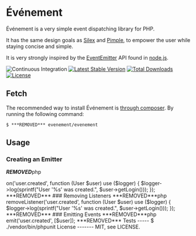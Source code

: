 # Événement

Événement is a very simple event dispatching library for PHP.

It has the same design goals as [Silex](https://silex.symfony.com/) and
[Pimple](https://github.com/silexphp/Pimple), to empower the user while staying concise
and simple.

It is very strongly inspired by the [EventEmitter](https://nodejs.org/api/events.html#events_class_eventemitter) API found in
[node.js](http://nodejs.org).

![Continuous Integration](https://github.com/igorw/evenement/workflows/CI/badge.svg)
[![Latest Stable Version](https://poser.pugx.org/evenement/evenement/v/stable.png)](https://packagist.org/packages/evenement/evenement)
[![Total Downloads](https://poser.pugx.org/evenement/evenement/downloads.png)](https://packagist.org/packages/evenement/evenement/stats)
[![License](https://poser.pugx.org/evenement/evenement/license.png)](https://packagist.org/packages/evenement/evenement)

## Fetch

The recommended way to install Événement is [through composer](http://getcomposer.org). By running the following command:

    $ ***REMOVED*** evenement/evenement

## Usage

### Creating an Emitter

***REMOVED***php
<?php
$emitter = new Evenement\EventEmitter();
***REMOVED***

### Adding Listeners

***REMOVED***php
<?php
$emitter->on('user.created', function (User $user) use ($logger) {
    $logger->log(sprintf("User '%s' was created.", $user->getLogin()));
});
***REMOVED***

### Removing Listeners

***REMOVED***php
<?php
$emitter->removeListener('user.created', function (User $user) use ($logger) {
    $logger->log(sprintf("User '%s' was created.", $user->getLogin()));
});
***REMOVED***

### Emitting Events

***REMOVED***php
<?php
$emitter->emit('user.created', [$user]);
***REMOVED***

Tests
-----

    $ ./vendor/bin/phpunit

License
-------
MIT, see LICENSE.
